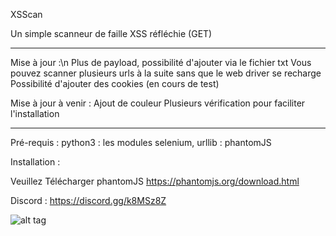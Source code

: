 XSScan

Un simple scanneur de faille XSS réfléchie (GET)
__________________________________________________________________________________
Mise à jour :\n
Plus de payload, possibilité d'ajouter via le fichier txt 
Vous pouvez scanner plusieurs urls à la suite sans que le web driver se recharge
Possibilité d'ajouter des cookies (en cours de test)

Mise à jour à venir :
Ajout de couleur
Plusieurs vérification pour faciliter l'installation
__________________________________________________________________________________

Pré-requis : python3
           : les modules selenium, urllib
           : phantomJS


Installation :

Veuillez Télécharger phantomJS https://phantomjs.org/download.html

Discord : https://discord.gg/k8MSz8Z

![alt tag](/Reng-Deng-DenG/XSScan/blob/master/xsscan.PNG?raw=true)
